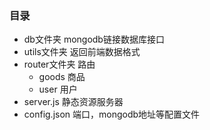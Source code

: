 ### 目录
  * db文件夹            mongodb链接数据库接口
  * utils文件夹         返回前端数据格式
  * router文件夹        路由
       * goods          商品
       * user           用户
  * server.js           静态资源服务器
  * config.json         端口，mongodb地址等配置文件